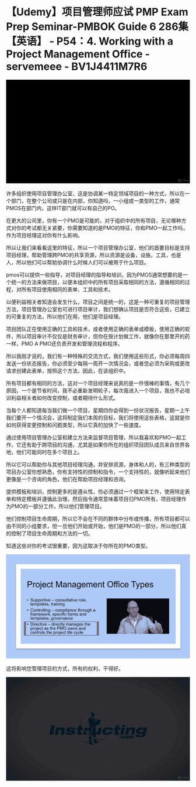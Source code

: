 # 【Udemy】项目管理师应试 PMP Exam Prep Seminar-PMBOK Guide 6  286集【英语】 - P54：4. Working with a Project Management Office - servemeee - BV1J4411M7R6

![](img/2fb6313f24192dc8f493771df37ec763_0.png)

许多组织使用项目管理办公室，这是协调某一特定领域项目的一种方式，所以在一个部门，在整个公司或只是在内部，你知道吗，一小组或一类型的工作，通常PMOS在部门内，这样IT部门就可以有自己的PO。

在更大的公司里，你有一个PMO是可能的，对于组织中的所有项目，无论哪种方式对你的考试都无关紧要，你需要知道的是PMO的特征，你和PMO一起工作吗，作为项目经理这对你有什么影响。

所以让我们来看看这里的特征，所以一个项目管理办公室，他们的首要目标是支持项目经理，帮助管理跨PMO的共享资源，所以资源是设备，设施，工具，也是人，所以他们可以帮助协调什么时候人们可以被用于什么项目。

pmos可以提供一些指导，对项目经理的指导和培训，因为PMOS通常想要的是一个统一的方法来做项目，以便本组织中的所有项目采取相同的方法，遵循相同的过程，对所有项目使用相同的表单、工具和技术。

以便利益相关者知道会发生什么，项目之间是统一的，这是一种可重复的项目管理方法，项目管理办公室也可进行项目审计，我们想确认项目是否符合这些，已建立的可重复的方法，所以他们在用，他们是项目经理。

项目团队正在使用正确的工具和技术，或者使用正确的表单或模板，使用正确的软件，所以项目审计不仅仅是财务审计，但你在按计划做工作，就像你在那里开的药一样，PMO A PMO还负责开发和管理流程和程序。

所以我刚才说的，我们有一种特殊的交流方式，我们使用这些形式，你必须每周四发送一份状态报告，你必须至少每隔一周开一次情况会，或者您必须为采购或更改请求创建此表单，按照这个方法，因此，在该组织中。

所有项目都有相同的方法，这对一个项目经理来说真的是一件很棒的事情，有几个原因，一个是节省时间，我不必重新发明轮子，每次我进入一个项目，我也不必培训利益相关者如何改变控制，或者期待什么形式。

当每个人都知道每当我们做一个项目，星期四你会得到一份状况报告，星期一上午我们要开一个情况会，这将制定我们本周的目标，我们将使用这些表格，这就是你如何获得变更控制和问题类型，所以它真的加快了一些速度。

通过使用项目管理办公室和建立方法来监督项目管理，所以我喜欢和PMO一起工作，它还有助于跨项目的沟通，尤其是如果你所在的组织项目团队成员来自世界各地，他们可能同时在多个项目上。

所以它可以帮助你与其他项目经理沟通，并安排资源，身体和人的，有三种类型的项目办公室你想熟悉，你有支持性的控制和指令，一个支持性的，就像听起来他们更像是一个咨询的角色，他们在帮助项目经理和咨询。

提供模板和培训，控制更多的是遵从性，你必须通过一个框架来工作，使用特定表单和特定模板并遵循此治理，然后指令通常意味着项目归PMO所有，项目经理作为PMO的一部分工作，所以他们管理项目。

他们控制项目生命周期，所以它不会在不同的群体中分布或传播，所有项目都可以由不同的小组要求，但一旦他们开始或开始，他们是PMO的一部分，所以他们真的控制了项目生命周期和方法的一切。

知道这些对你的考试很重要，因为这取决于你所在的PMO类型。

![](img/2fb6313f24192dc8f493771df37ec763_2.png)

这将影响您管理项目的方式，所有的权利，干得好。

![](img/2fb6313f24192dc8f493771df37ec763_4.png)